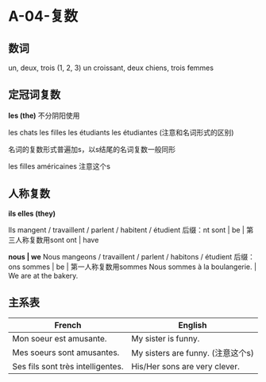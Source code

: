 ﻿# A-04-复数

## 数词
un, deux, trois (1, 2, 3)
un croissant, deux chiens, trois femmes

## 定冠词复数

**les (the)** 不分阴阳使用

les chats
les filles
les étudiants
les étudiantes (注意和名词形式的区别)

名词的复数形式普遍加s，以s结尾的名词复数一般同形

les filles américaines 注意这个s

## 人称复数

**ils elles (they)**

Ils mangent / travaillent / parlent / habitent / étudient
后缀：nt
sont | be | 第三人称复数用sont
ont | have

**nous | we**
Nous mangeons / travaillent / parlent / habitons / étudient
后缀：ons
sommes | be | 第一人称复数用sommes
Nous sommes à la boulangerie. | We are at the bakery.

## 主系表

French | English
---- | ----
Mon soeur est amusante. | My sister is funny.
Mes soeurs sont amusantes. | My sisters are funny. (注意这个s)
Ses fils sont très intelligentes. | His/Her sons are very clever.